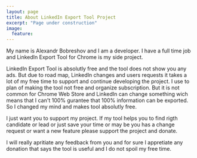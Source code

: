 ```yaml
---
layout: page
title: About LinkedIn Export Tool Project
excerpt: "Page under construction"
image:
  feature:
---
```


My name is Alexandr Bobreshov and I am a developer. I have a full time job and LinkedIn Export Tool for Chrome is my side project. 

LinkedIn Export Tool is absolutly free and the tool does not show you any ads.
But due to road map, LinkedIn changes and users requests it takes a lot of my free time to support and continue developing the project. I use to plan of making the tool not free and organize subscription. But it is not common for Chrome Web Store and LinkedIn can change something wich means that I can't 100% gurantee that 100% information can be exported. So I changed my mind and makes tool absolutly free.

I just want you to support my project. If my tool helps you to find rigth candidate or lead or just save your time or may be you has a change request or want a new feature please support the project and donate.

I will really apritiate any feedback from you and for sure I appretiate any donation that says the tool is useful and I do not spoil my free time. 